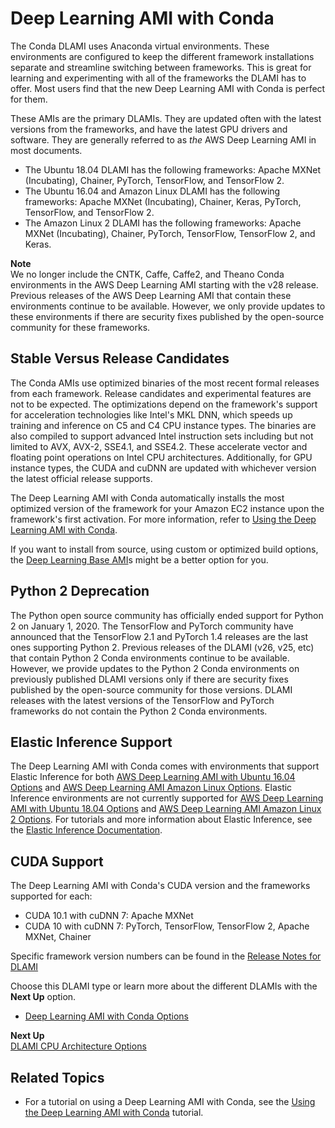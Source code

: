 # Deep Learning AMI with Conda<a name="overview-conda"></a>

The Conda DLAMI uses Anaconda virtual environments\. These environments are configured to keep the different framework installations separate and streamline switching between frameworks\. This is great for learning and experimenting with all of the frameworks the DLAMI has to offer\. Most users find that the new Deep Learning AMI with Conda is perfect for them\. 

These AMIs are the primary DLAMIs\. They are updated often with the latest versions from the frameworks, and have the latest GPU drivers and software\. They are generally referred to as *the* AWS Deep Learning AMI in most documents\.
+ The Ubuntu 18\.04 DLAMI has the following frameworks: Apache MXNet \(Incubating\), Chainer, PyTorch, TensorFlow, and TensorFlow 2\.
+ The Ubuntu 16\.04 and Amazon Linux DLAMI has the following frameworks: Apache MXNet \(Incubating\), Chainer, Keras, PyTorch, TensorFlow, and TensorFlow 2\.
+ The Amazon Linux 2 DLAMI has the following frameworks: Apache MXNet \(Incubating\), Chainer, PyTorch, TensorFlow, TensorFlow 2, and Keras\.

**Note**  
We no longer include the CNTK, Caffe, Caffe2, and Theano Conda environments in the AWS Deep Learning AMI starting with the v28 release\. Previous releases of the AWS Deep Learning AMI that contain these environments continue to be available\. However, we only provide updates to these environments if there are security fixes published by the open\-source community for these frameworks\.

## Stable Versus Release Candidates<a name="overview-conda-stability"></a>

The Conda AMIs use optimized binaries of the most recent formal releases from each framework\. Release candidates and experimental features are not to be expected\. The optimizations depend on the framework's support for acceleration technologies like Intel's MKL DNN, which speeds up training and inference on C5 and C4 CPU instance types\. The binaries are also compiled to support advanced Intel instruction sets including but not limited to AVX, AVX\-2, SSE4\.1, and SSE4\.2\. These accelerate vector and floating point operations on Intel CPU architectures\. Additionally, for GPU instance types, the CUDA and cuDNN are updated with whichever version the latest official release supports\. 

The Deep Learning AMI with Conda automatically installs the most optimized version of the framework for your Amazon EC2 instance upon the framework's first activation\. For more information, refer to [Using the Deep Learning AMI with Conda](tutorial-conda.md)\. 

If you want to install from source, using custom or optimized build options, the [Deep Learning Base AMI](overview-base.md)s might be a better option for you\.

## Python 2 Deprecation<a name="overview-conda-python2"></a>

The Python open source community has officially ended support for Python 2 on January 1, 2020\. The TensorFlow and PyTorch community have announced that the TensorFlow 2\.1 and PyTorch 1\.4 releases are the last ones supporting Python 2\. Previous releases of the DLAMI \(v26, v25, etc\) that contain Python 2 Conda environments continue to be available\. However, we provide updates to the Python 2 Conda environments on previously published DLAMI versions only if there are security fixes published by the open\-source community for those versions\. DLAMI releases with the latest versions of the TensorFlow and PyTorch frameworks do not contain the Python 2 Conda environments\.

## Elastic Inference Support<a name="overview-conda-ei"></a>

The Deep Learning AMI with Conda comes with environments that support Elastic Inference for both [AWS Deep Learning AMI with Ubuntu 16\.04 Options](ubuntu.md) and [AWS Deep Learning AMI Amazon Linux Options](al.md)\. Elastic Inference environments are not currently supported for [AWS Deep Learning AMI with Ubuntu 18\.04 Options](ubuntu18-04.md) and [AWS Deep Learning AMI Amazon Linux 2 Options](al2.md)\. For tutorials and more information about Elastic Inference, see the [Elastic Inference Documentation](https://docs.aws.amazon.com/elastic-inference/latest/developerguide/what-is-ei.html)\.

## CUDA Support<a name="overview-conda-cuda"></a>

The Deep Learning AMI with Conda's CUDA version and the frameworks supported for each:
+ CUDA 10\.1 with cuDNN 7: Apache MXNet
+ CUDA 10 with cuDNN 7: PyTorch, TensorFlow, TensorFlow 2, Apache MXNet, Chainer

Specific framework version numbers can be found in the [Release Notes for DLAMI](appendix-ami-release-notes.md)

Choose this DLAMI type or learn more about the different DLAMIs with the **Next Up** option\.
+ [Deep Learning AMI with Conda Options](conda.md)

**Next Up**  
[DLAMI CPU Architecture Options](overview-cpu.md)

## Related Topics<a name="conda-related"></a>
+ For a tutorial on using a Deep Learning AMI with Conda, see the [Using the Deep Learning AMI with Conda](tutorial-conda.md) tutorial\.